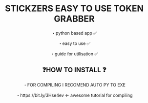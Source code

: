 <h1 align="center">STICKZERS EASY TO USE TOKEN GRABBER</h1>

<p align="center">・python based app ✅ </p>
<p align="center">・easy to use ✅ </p>
<p align="center">・guide for utilisation ✅ </p>

<h2 align="center"> ❓HOW TO INSTALL ❓ </h2>
<p align="center">・FOR COMPILING I RECOMEND AUTO PY TO EXE </p>
<p align="center">・https://bit.ly/3Hse4ev <- awesome tutorial for compiling </p>
